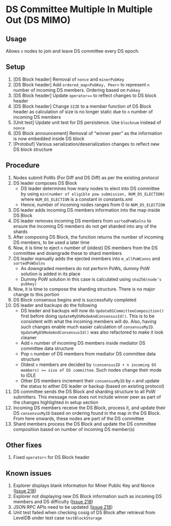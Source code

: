 # DS Committee Multiple In Multiple Out (DS MIMO)

## Usage

Allows `n` nodes to join and leave DS committee every DS epoch.

## Setup

1. [DS Block header] Removal of `nonce` and `minerPubKey`
1. [DS Block header] Add `ordered_map<PubKey, Peer>` to represent `n` number of incoming DS members. Ordering based on `Pubkey`
1. [DS Block header] Update `operator==` to reflect changes to DS block header
1. [DS Block header] Change `SIZE` to a member function of DS Block header as calculation of size is no longer static due to `n` number of incoming DS members
1. [Unit test] Update unit test for DS persistence. Use `blocknum` instead of `nonce`
1. [DS Block announcement] Removal of “winner peer” as the information is now embedded inside DS block
1. [Protobuf] Various serialization/deserialization changes to reflect new DS block structure

## Procedure

1. Nodes submit PoWs (For Diff and DS Diff) as per the existing protocol
1. DS leader composes DS Block
   - DS leader determines how many nodes to elect into DS committee by using `min(number of eligible pow submission, NUM_DS_ELECTION)` where `NUM_DS_ELECTION` is a constant in constants.xml
   - Hence, number of incoming nodes ranges from 0 to `NUM_DS_ELECTION`
1. DS leader adds incoming DS members information into the map inside DS Block
1. DS leader removes incoming DS members from `sortedPoWSolns` to ensure the incoming DS members do not get sharded into any of the shards
1. After composing DS Block, the function returns the number of incoming DS members, to be used a later time
1. Now, it is time to eject `n` number of (oldest) DS members from the DS committee and downgrade these to shard members
1. DS leader manually adds the ejected members into `m_allPoWConns` and `sortedPoWSolns`
   - As downgraded members do not perform PoWs, dummy PoW solution is added in its place
   - Dummy PoW solution in this case is calculated using `sha256(node’s pubkey)`
1. Now, it is time to compose the sharding structure. There is no major change to this portion
1. DS Block consensus begins and is successfully completed
1. DS leader and backups do the following
   - DS leader and backups will now do `UpdateDSCommitteeComposition()` first before doing `UpdateMyDSModeAndConsensusId()`. This is to be consistent with what the incoming members will do. Also, having such changes enable much easier calculation of `consensusMyID`. `UpdateMyDSModeAndConsensusId()` was also refactored to make it look cleaner
   - Add `n` number of incoming DS members inside mediator DS committee data structure
   - Pop `n` number of DS members from mediator DS committee data structure
   - Oldest `n` members are decided by `(consensusID + n incoming DS members) >= size of DS committee`. Such nodes change their mode to IDLE
   - Other DS members increment their `consensusMyID` by `n` and update the status to either DS leader or backup (based on existing protocol)
1. DS committee sends the DS Block and sharding structure to all PoW submitters. This message now does not include winner peer as part of the changes highlighted in setup section
1. Incoming DS members receive the DS Block, process it, and update their DS `consensusMyID` based on ordering found in the map in the DS Block. From here onwards, these nodes are part of the DS committee
1. Shard members process the DS Block and update the DS committee composition based on number of incoming DS member(s)

## Other fixes

1. Fixed `operator<` for DS Block header

## Known issues

1. Explorer displays blank information for Miner Public Key and Nonce ([Issue 218](https://github.com/Zilliqa/Issues/issues/218))
1. Explorer not displaying new DS Block information such as incoming DS members and DS difficulty ([Issue 218](https://github.com/Zilliqa/Issues/issues/218))
1. JSON RPC APIs need to be updated ([Issue 218](https://github.com/Zilliqa/Issues/issues/218))
1. Unit test failed when checking cosig of DS Block after retrieval from LevelDB under test case `testBlockStorage`
